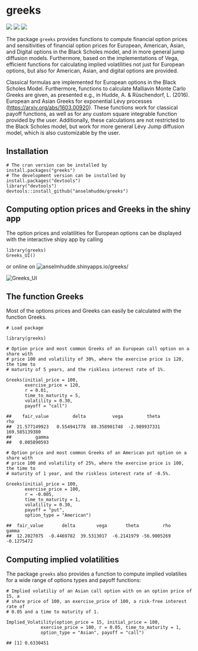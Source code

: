 # greeks
![](https://cranlogs.r-pkg.org/badges/greeks?color=brightgreen)
![](https://cranlogs.r-pkg.org/badges/grand-total/greeks?color=brightgreen)
![](https://www.r-pkg.org/badges/version-ago/greeks)

The package `greeks` provides functions to compute financial option prices and
sensitivities of financial option prices for European, American, Asian, and
Digital options in the Black Scholes model, and in more general jump diffusion
models.
Furthermore, based on the implementations of Vega, efficient functions for
calculating implied volatilities not just for European options, but also for
American, Asian, and digital options are provided.

Classical formulas are implemented for European options in the Black Scholes
Model. 
Furthermore, functions to calculate Malliavin Monte Carlo Greeks are given, as
presented e.g., in Hudde, A. & Rüschendorf, L. (2016). 
European and Asian Greeks for exponential Lévy processes
(https://arxiv.org/abs/1603.00920).
These functions work for classical payoff functions, as well as for any custom
square integrable function provided by the user.
Additionally, these calculations are not restricted to the Black Scholes model,
but work for more general Lévy Jump diffusion model, which is also customizable
by the user.

## Installation

    # The cran version can be installed by 
    install.packages("greeks")
    # The development version can be installed by
    install.packages("devtools")
    library("devtools")
    devtools::install_github("anselmhudde/greeks")

## Computing option prices and Greeks in the shiny app

The option prices and volatilities for European options can be displayed with
the interactive shipy app by calling

    library(greeks)
    Greeks_UI()

or online on
![anselmhudde.shinyapps.io/greeks/](https://anselmhudde.shinyapps.io/greeks/)

![Greeks_UI](https://user-images.githubusercontent.com/60978072/212536904-562e4e3d-402d-484e-af3c-352901c319f8.png)

## The function Greeks

Most of the options prices and Greeks can easily be calculated with the function
Greeks.

    # Load package

    library(greeks)

    # Option price and most common Greeks of an European call option on a share with
    # price 100 and volatility of 30%, where the exercise price is 120, the time to
    # maturity of 5 years, and the riskless interest rate of 1%.

    Greeks(initial_price = 100,
           exercise_price = 120,
           r = 0.01,
           time_to_maturity = 5,
           volatility = 0.30,
           payoff = "call")

    ##    fair_value         delta          vega         theta           rho 
    ##  21.577149923   0.554941778  88.358901748  -2.989937331 169.585139380 
    ##         gamma 
    ##   0.005890593

    # Option price and most common Greeks of an American put option on a share with
    # price 100 and volatility of 25%, where the exercise price is 100, the time to
    # maturity of 1 year, and the riskless interest rate of -0.5%.

    Greeks(initial_price = 100,
           exercise_price = 100,
           r = -0.005,
           time_to_maturity = 1,
           volatility = 0.30,
           payoff = "put",
           option_type = "American")

    ##  fair_value       delta        vega       theta         rho       gamma 
    ##  12.2027075  -0.4469782  39.5313017  -6.2141979 -56.9005269  -0.1275472
    
## Computing implied volatilities

The package `greeks` also provides a function to compute implied volatilies for a wide range of options types and payoff functions:

    # Implied volatiliy of an Asian call option with on an option price of 15, a
    # share price of 100, an exercise_price of 100, a risk-free interest rate of
    # 0.05 and a time to maturity of 1.
    
    Implied_Volatility(option_price = 15, initial_price = 100,
                 exercise_price = 100, r = 0.05, time_to_maturity = 1,
                 option_type = "Asian", payoff = "call")
    
    ## [1] 0.6330451

